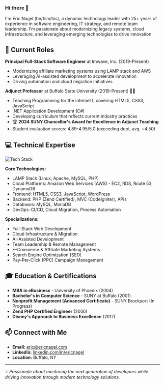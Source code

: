 ### Hi there 👋

I'm Eric Nagel (he/him/his), a dynamic technology leader with 25+ years of experience in software engineering, IT strategy, and remote team leadership. I'm passionate about modernizing legacy systems, cloud infrastructure, and leveraging emerging technologies to drive innovation.

## 🚀 Current Roles

**Principal Full-Stack Software Engineer** at Imwave, Inc. (2019-Present)
- Modernizing affiliate marketing systems using LAMP stack and AWS
- Leveraging AI-assisted development to accelerate innovation
- Driving automation and cloud migration initiatives

**Adjunct Professor** at Buffalo State University (2019-Present) 👨‍🏫
- Teaching Programming for the Internet I, covering HTML5, CSS3, JavaScript
- .NET Application Development (C#)
- Developing curriculum that reflects current industry practices
- 🏆 **2024 SUNY Chancellor's Award for Excellence in Adjunct Teaching**
- Student evaluation scores: 4.89-4.95/5.0 (exceeding dept. avg. ~4.50)

## 💻 Technical Expertise

![Tech Stack](https://skillicons.dev/icons?i=php,mysql,js,html,css,aws,linux,wordpress,git)

**Core Technologies:** 
- LAMP Stack (Linux, Apache, MySQL, PHP)
- Cloud Platforms: Amazon Web Services (AWS) - EC2, RDS, Route 53, DynamoDB
- Frontend: HTML5, CSS3, JavaScript, WordPress
- Backend: PHP (Zend Certified), MVC (CodeIgniter), APIs
- Databases: MySQL, MariaDB
- DevOps: CI/CD, Cloud Migration, Process Automation

**Specializations:**
- Full-Stack Web Development
- Cloud Infrastructure & Migration
- AI-Assisted Development
- Team Leadership & Remote Management
- E-Commerce & Affiliate Marketing Systems
- Search Engine Optimization (SEO)
- Pay-Per-Click (PPC) Campaign Management

## 🎓 Education & Certifications

- **MBA in eBusiness** - University of Phoenix (2004)
- **Bachelor's in Computer Science** - SUNY at Buffalo (2001)
- **Nonprofit Management (Advanced Certificate)** - SUNY Brockport (In Progress)
- **Zend PHP Certified Engineer** (2006)
- **Disney's Approach to Business Excellence** (2017)

## 📫 Connect with Me

- **Email:** eric@ericnagel.com
- **LinkedIn:** [linkedin.com/in/ericnagel](https://www.linkedin.com/in/ericnagel)
- **Location:** Buffalo, NY

---

💡 *Passionate about mentoring the next generation of developers while driving innovation through modern technology solutions.*

<!--
**ericnagel/ericnagel** is a ✨ _special_ ✨ repository because its `README.md` (this file) appears on your GitHub profile.

Here are some ideas to get you started:

- 🔭 I’m currently working on ...
- 🌱 I’m currently learning ...
- 👯 I’m looking to collaborate on ...
- 🤔 I’m looking for help with ...
- 💬 Ask me about ...
- 📫 How to reach me: ...
- 😄 Pronouns: ...
- ⚡ Fun fact: ...
-->
